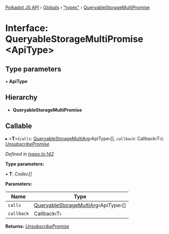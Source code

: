 [Polkadot JS API](../README.md) › [Globals](../globals.md) › ["types"](../modules/_types_.md) › [QueryableStorageMultiPromise](_types_.queryablestoragemultipromise.md)

# Interface: QueryableStorageMultiPromise <**ApiType**>

## Type parameters

▪ **ApiType**

## Hierarchy

* **QueryableStorageMultiPromise**

## Callable

▸ <**T**>(`calls`: [QueryableStorageMultiArg](../modules/_types_.md#queryablestoragemultiarg)‹ApiType›[], `callback`: Callback‹T›): *[UnsubscribePromise](../modules/_types_.md#unsubscribepromise)*

*Defined in [types.ts:142](https://github.com/polkadot-js/api/blob/30f62f4024/packages/api/src/types.ts#L142)*

**Type parameters:**

▪ **T**: *Codec[]*

**Parameters:**

Name | Type |
------ | ------ |
`calls` | [QueryableStorageMultiArg](../modules/_types_.md#queryablestoragemultiarg)‹ApiType›[] |
`callback` | Callback‹T› |

**Returns:** *[UnsubscribePromise](../modules/_types_.md#unsubscribepromise)*
